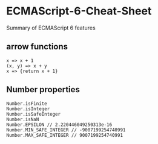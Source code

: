 # ECMAScript-6-Cheat-Sheet
Summary of ECMAScript 6 features

## arrow functions

    x => x + 1
    (x, y) => x + y
    x => {return x + 1}

## Number properties

    Number.isFinite
    Number.isInteger
    Number.isSafeInteger
    Number.isNaN
    Number.EPSILON // 2.220446049250313e-16
    Number.MIN_SAFE_INTEGER // -9007199254740991
    Number.MAX_SAFE_INTEGER // 9007199254740991
